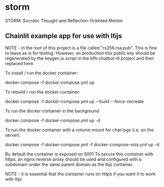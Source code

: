 # storm

STORM: Socratic Thought and Reflection-Oriented Mentor

## Chainlit example app for use with ltijs

NOTE - in the root of this project is a file called "rs256.rsa.pub". This is fine to leave as is for testing. However, on production this public key should be regenerated by the keygen.js script in the bfh-chatbot-lti project and then replaced here.

To install / run the docker container:

docker compose -f docker-compose.yml up

To rebuild / run the docker container:

docker compose -f docker-compose.yml up --build --force-recreate

To run the docker container in the background

docker compose -f docker-compose.yml up -d

To run the docker container with a volume mount for chat logs (i.e. on the server)

docker compose -f docker-compose.yml -f docker-compose-vols.yml up -d

By default the container is exposed on 5001
To secure this container with https, an nginx reverse proxy should be used and configured with a subdomain under the same parent domain as the ltijs container.

NOTE - it is essential that the container runs on https if you want it to work with ltijs
